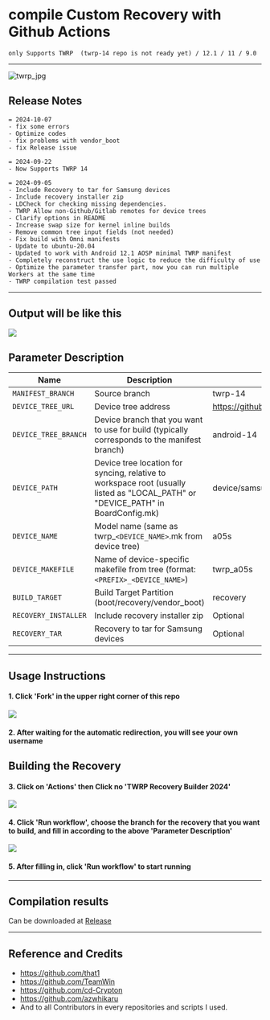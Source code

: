 # compile Custom Recovery with Github Actions
```
only Supports TWRP  (twrp-14 repo is not ready yet) / 12.1 / 11 / 9.0
```
---
![twrp_jpg](https://s3.bmp.ovh/imgs/2024/10/07/7e8dccdad37f834d.jpg)
## Release Notes
```
= 2024-10-07
- fix some errors
- Optimize codes
- fix problems with vendor_boot
- fix Release issue

= 2024-09-22
- Now Supports TWRP 14

= 2024-09-05
- Include Recovery to tar for Samsung devices
- Include recovery installer zip
- LDCheck for checking missing dependencies.
- TWRP Allow non-Github/Gitlab remotes for device trees
- Clarify options in README
- Increase swap size for kernel inline builds
- Remove common tree input fields (not needed)
- Fix build with Omni manifests
- Update to ubuntu-20.04
- Updated to work with Android 12.1 AOSP minimal TWRP manifest
- Completely reconstruct the use logic to reduce the difficulty of use
- Optimize the parameter transfer part, now you can run multiple Workers at the same time
- TWRP compilation test passed

```

-----

## Output will be like this
![](https://s3.bmp.ovh/imgs/2024/09/07/17b331e17bc4ccd9.png)

## Parameter Description
| Name | Description | Example |
| ------------ | -------------------- | ------------ |
| `MANIFEST_BRANCH` | Source branch | twrp-14 |
| `DEVICE_TREE_URL` | Device tree address | https://github.com/kinguser981/android_device_samsung_a05s.git |
| `DEVICE_TREE_BRANCH` | Device branch that you want to use for build (typically corresponds to the manifest branch) | android-14 |
| `DEVICE_PATH` | Device tree location for syncing, relative to workspace root (usually listed as "LOCAL_PATH" or "DEVICE_PATH" in BoardConfig.mk) | device/samsung/a05s |
| `DEVICE_NAME` | Model name (same as twrp_`<DEVICE_NAME>`.mk from device tree) | a05s |
| `DEVICE_MAKEFILE` | Name of device-specific makefile from tree (format: `<PREFIX>_<DEVICE_NAME>`) | twrp_a05s
| `BUILD_TARGET` | Build Target Partition (boot/recovery/vendor_boot) | recovery |
| `RECOVERY_INSTALLER` | Include recovery installer zip | Optional |
| `RECOVERY_TAR` | Recovery to tar for Samsung devices | Optional |

-----

## Usage Instructions

#### 1. Click 'Fork' in the upper right corner of this repo
![](https://s3.bmp.ovh/imgs/2024/09/07/acd37b59bde6971e.png)
#### 2. After waiting for the automatic redirection, you will see your own username
## Building the Recovery
#### 3. Click on 'Actions' then Click no 'TWRP Recovery Builder 2024'
![](https://s3.bmp.ovh/imgs/2024/09/07/4e0db9b997ea3522.png)
#### 4. Click 'Run workflow', choose the branch for the recovery that you want to build, and fill in according to the above 'Parameter Description'
![](https://s3.bmp.ovh/imgs/2024/09/07/29a2d0acf63c6e4f.png)
#### 5. After filling in, click 'Run workflow' to start running

-----

## Compilation results
Can be downloaded at [Release](../../releases)

-----
## Reference and Credits
- https://github.com/that1
- https://github.com/TeamWin
- https://github.com/cd-Crypton
- https://github.com/azwhikaru
- And to all Contributors in every repositories and scripts I used.

